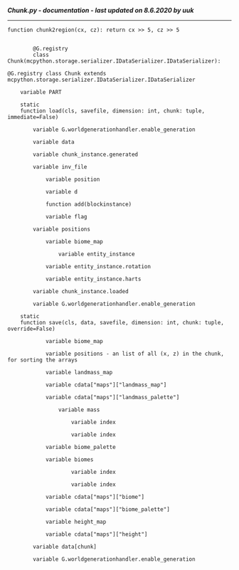 ***Chunk.py - documentation - last updated on 8.6.2020 by uuk***
___

    function chunk2region(cx, cz): return cx >> 5, cz >> 5
            
            
            @G.registry
            class Chunk(mcpython.storage.serializer.IDataSerializer.IDataSerializer):

    @G.registry class Chunk extends mcpython.storage.serializer.IDataSerializer.IDataSerializer

        variable PART

        static
        function load(cls, savefile, dimension: int, chunk: tuple, immediate=False)

            variable G.worldgenerationhandler.enable_generation

            variable data

            variable chunk_instance.generated

            variable inv_file

                variable position

                variable d

                function add(blockinstance)

                variable flag

            variable positions

                variable biome_map

                    variable entity_instance

                variable entity_instance.rotation

                variable entity_instance.harts

            variable chunk_instance.loaded

            variable G.worldgenerationhandler.enable_generation

        static
        function save(cls, data, savefile, dimension: int, chunk: tuple, override=False)

                variable biome_map

                variable positions - an list of all (x, z) in the chunk, for sorting the arrays

                variable landmass_map

                variable cdata["maps"]["landmass_map"]

                variable cdata["maps"]["landmass_palette"]

                    variable mass

                        variable index

                        variable index

                variable biome_palette

                variable biomes

                        variable index

                        variable index

                variable cdata["maps"]["biome"]

                variable cdata["maps"]["biome_palette"]

                variable height_map

                variable cdata["maps"]["height"]

            variable data[chunk]

            variable G.worldgenerationhandler.enable_generation